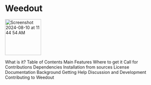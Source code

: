 # Weedout
<img width="119" alt="Screenshot 2024-08-10 at 11 44 54 AM" src="https://github.com/user-attachments/assets/62e3af42-6984-4e1c-9ddc-3f6115573e01">

What is it?
Table of Contents
Main Features
Where to get it
Call for Contributions
Dependencies
Installation from sources
License
Documentation
Background
Getting Help
Discussion and Development
Contributing to Weedout
